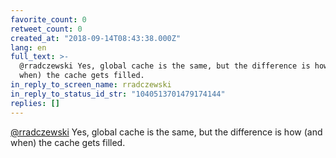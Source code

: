 ```yaml
---
favorite_count: 0
retweet_count: 0
created_at: "2018-09-14T08:43:38.000Z"
lang: en
full_text: >-
  @rradczewski Yes, global cache is the same, but the difference is how (and
  when) the cache gets filled.
in_reply_to_screen_name: rradczewski
in_reply_to_status_id_str: "1040513701479174144"
replies: []
---
```


[@rradczewski](https://twitter.com/rradczewski) Yes, global cache is the same,
but the difference is how (and when) the cache gets filled.
